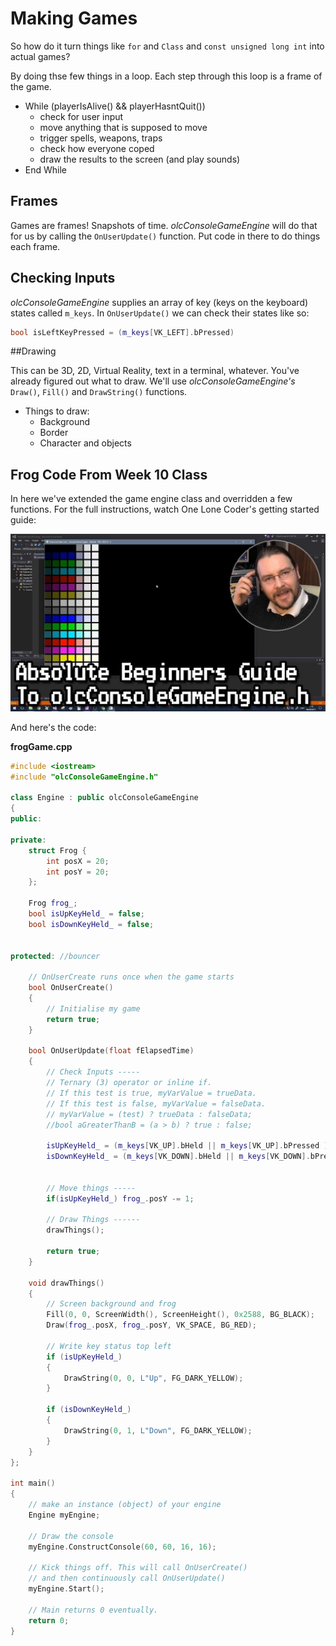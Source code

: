 Making Games
=============

So how do it turn things like `for` and `Class` and `const unsigned long int` into actual games?

By doing thse few things in a loop. Each step through this loop is a frame of the game.

* While (playerIsAlive() && playerHasntQuit())
    * check for user input
    * move anything that is supposed to move
    * trigger spells, weapons, traps
    * check how everyone coped
    * draw the results to the screen (and play sounds)
* End While

Frames
------

Games are frames! Snapshots of time. _olcConsoleGameEngine_ will do that for us by calling the ```OnUserUpdate()``` function. Put code in there to do things each frame.

Checking Inputs
---------------

_olcConsoleGameEngine_ supplies an array of key (keys on the keyboard) states called ```m_keys```. In ```OnUserUpdate()``` we can check their states like so: 

```C++
bool isLeftKeyPressed = (m_keys[VK_LEFT].bPressed)
```

##Drawing

This can be 3D, 2D, Virtual Reality, text in a terminal, whatever. You've already figured out what to draw. We'll use _olcConsoleGameEngine's_ ```Draw()```, ```Fill()``` and ```DrawString()``` functions. 

* Things to draw:
  * Background
  * Border
  * Character and objects

## Frog Code From Week 10 Class

In here we've extended the game engine class and overridden a few functions. For the full instructions, watch One Lone Coder's getting started guide:

[![Start olc](assets/week10/start_olc.jpg)](https://www.youtube.com/watch?v=u5BhrA8ED0o)

And here's the code:


**frogGame.cpp**

```C++
#include <iostream>
#include "olcConsoleGameEngine.h"

class Engine : public olcConsoleGameEngine
{
public:

private:
	struct Frog {
		int posX = 20;
		int posY = 20;
	};

	Frog frog_;
	bool isUpKeyHeld_ = false;
	bool isDownKeyHeld_ = false;


protected: //bouncer
	
	// OnUserCreate runs once when the game starts
	bool OnUserCreate()
	{
		// Initialise my game
		return true;
	}

	bool OnUserUpdate(float fElapsedTime)
	{
		// Check Inputs -----
		// Ternary (3) operator or inline if.
		// If this test is true, myVarValue = trueData.
		// If this test is false, myVarValue = falseData.
		// myVarValue = (test) ? trueData : falseData;
		//bool aGreaterThanB = (a > b) ? true : false;

		isUpKeyHeld_ = (m_keys[VK_UP].bHeld || m_keys[VK_UP].bPressed ) ? true : false;
		isDownKeyHeld_ = (m_keys[VK_DOWN].bHeld || m_keys[VK_DOWN].bPressed) ? true : false;
		

		// Move things -----
		if(isUpKeyHeld_) frog_.posY -= 1;

		// Draw Things ------
		drawThings();

		return true;
	}

	void drawThings()
	{
		// Screen background and frog
		Fill(0, 0, ScreenWidth(), ScreenHeight(), 0x2588, BG_BLACK);
		Draw(frog_.posX, frog_.posY, VK_SPACE, BG_RED);
		
		// Write key status top left
		if (isUpKeyHeld_)
		{
			DrawString(0, 0, L"Up", FG_DARK_YELLOW);
		}

		if (isDownKeyHeld_)
		{
			DrawString(0, 1, L"Down", FG_DARK_YELLOW);
		}
	}
};

int main()
{
	// make an instance (object) of your engine
	Engine myEngine;

	// Draw the console
	myEngine.ConstructConsole(60, 60, 16, 16);

	// Kick things off. This will call OnUserCreate() 
	// and then continuously call OnUserUpdate()
	myEngine.Start();

	// Main returns 0 eventually.
	return 0;
}
```






